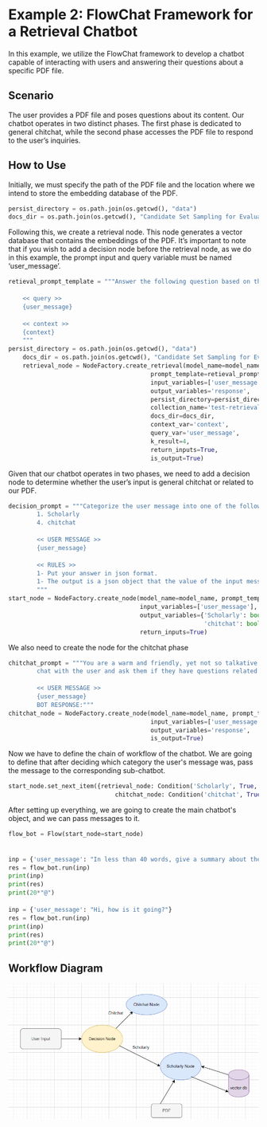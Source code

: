# Example 2: FlowChat Framework for a Retrieval Chatbot

In this example, we utilize the FlowChat framework to develop a chatbot capable of interacting with users and answering their questions about a specific PDF file.

## Scenario

The user provides a PDF file and poses questions about its content. Our chatbot operates in two distinct phases. The first phase is dedicated to general chitchat, while the second phase accesses the PDF file to respond to the user’s inquiries.

## How to Use

Initially, we must specify the path of the PDF file and the location where we intend to store the embedding database of the PDF.

```python
persist_directory = os.path.join(os.getcwd(), "data")
docs_dir = os.path.join(os.getcwd(), "Candidate Set Sampling for Evaluating Top-N Recommendation.pdf")
```

Following this, we create a retrieval node. This node generates a vector database that contains the embeddings of the PDF. It’s important to note that if you wish to add a decision node before the retrieval node, as we do in this example, the prompt input and query variable must be named ‘user_message’.

```python
retieval_prompt_template = """Answer the following question based on the provided context. Avoid using your own knowledge and adhere to the provided data.
    
    << query >> 
    {user_message}
    
    << context >>
    {context}
    """
persist_directory = os.path.join(os.getcwd(), "data")
    docs_dir = os.path.join(os.getcwd(), "Candidate Set Sampling for Evaluating Top-N Recommendation.pdf")
    retrieval_node = NodeFactory.create_retrieval(model_name=model_name,
                                        prompt_template=retieval_prompt_template,
                                        input_variables=['user_message'],
                                        output_variables='response',
                                        persist_directory=persist_directory,
                                        collection_name='test-retrieval',
                                        docs_dir=docs_dir,
                                        context_var='context',
                                        query_var='user_message',
                                        k_result=4,
                                        return_inputs=True,
                                        is_output=True)
```

Given that our chatbot operates in two phases, we need to add a decision node to determine whether the user’s input is general chitchat or related to our PDF.

```python
decision_prompt = """Categorize the user message into one of the following categories:
        1. Scholarly
        4. chitchat

        << USER MESSAGE >>
        {user_message}

        << RULES >>
        1- Put your answer in json format.
        1- The output is a json object that the value of the input message category is TRUE and other output keys are FALSE
        """
start_node = NodeFactory.create_node(model_name=model_name, prompt_template=decision_prompt,
                                     input_variables=['user_message'],
                                     output_variables={'Scholarly': bool,
                                                       'chitchat': bool},
                                     return_inputs=True)
```

We also need to create the node for the chitchat phase
```python
chitchat_prompt = """You are a warm and friendly, yet not so talkative Science Communicator. 
        chat with the user and ask them if they have questions related to the paper they have uploaded.

        << USER MESSAGE >>
        {user_message}
        BOT RESPONSE:"""
chitchat_node = NodeFactory.create_node(model_name=model_name, prompt_template=chitchat_prompt,
                                        input_variables=['user_message'],
                                        output_variables='response',
                                        is_output=True)
```

Now we have to define the chain of workflow of the chatbot. We are going to define that after deciding which category the user's message was, pass the message to the corresponding sub-chatbot.

```python
start_node.set_next_item({retrieval_node: Condition('Scholarly', True, Operator.EQUALS),
                              chitchat_node: Condition('chitchat', True, Operator.EQUALS)})

```
After setting up everything, we are going to create the main chatbot's object, and we can pass messages to it.
```python
flow_bot = Flow(start_node=start_node)


inp = {'user_message': "In less than 40 words, give a summary about the abstract of the paper?"}
res = flow_bot.run(inp)
print(inp)
print(res)
print(20*"@")

inp = {'user_message': "Hi, how is it going?"}
res = flow_bot.run(inp)
print(inp)
print(res)
print(20*"@")
```


## Workflow Diagram
![Image Alt Text](./assets/diagram.PNG)
